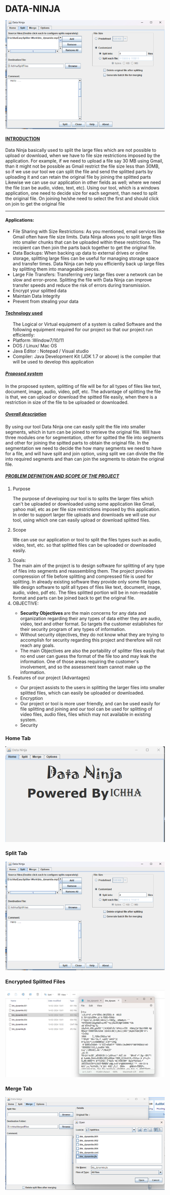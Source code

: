 # DATA-NINJA
<img src="https://github.com/ichhakumari/Data-Ninja/blob/main/split_tab.png" >
<h4><u>INTRODUCTION  </u></h4>
<p>Data Ninja basically used to split the large files which are not possible to upload or download, when we 
have to file size restrictions imposed by the application. For example, if we need to upload a file say 30 
MB using Gmail, than it might not be possible as Gmail restrict the file size less than 30MB, so if we use 
our tool we can split the file and send the splitted parts by uploading it and can retain the original file by 
joining the splitted parts Likewise we can use our application in other fields as well; where we need the 
file (can be audio, video, text, etc). Using our tool, which is a windows application, one need to decide 
size for each segment, than need to split the original file. On joining he/she need to select the first and 
should click on join to get the original file </p>
<hr>
<h4> Applications:</h4>
<ul>
<li>  File Sharing with Size Restrictions: As you mentioned, email services like Gmail often have file size limits. Data Ninja allows you to split large files into smaller chunks that can be uploaded within these restrictions. The recipient can then join the parts back together to get the original file. </li>

<li>Data Backups: When backing up data to external drives or online storage, splitting large files can be useful for managing storage space and transfer times. Data Ninja can help you efficiently back up large files by splitting them into manageable pieces. </li>
<li>Large File Transfers: Transferring very large files over a network can be slow and error-prone. Splitting the file with Data Ninja can improve transfer speeds and reduce the risk of errors during transmission.</li>
<li> Encrypt your splitted data</li>
<li> Maintain Data Integrity</li>
<li> Prevent from stealing your data </li>

</ul>
<h4><u>Technology used </u></h4>
<ul>
  The Logical or Virtual equipment of a system is called Software and the following equipment required for our project so that our project run efficiently: 
  <li>Platform :Window7/10/11 </li>
  <li> DOS / Linux/ Mac OS </li>
  <li> Java Editor : Notepad / Visual studio</li>
  <li> Compiler: Java Development Kit (JDK 1.7 or above) is the compiler that will be used to develop this 
        application   </li>
</ul>


<h5><u> Proposed system</u></h5>
 <p>In the proposed system, splitting of file will be for all types of files like text, document, image, 
audio, video, pdf, etc. The advantage of splitting the file is that, we can upload or download the spitted 
file easily, when there is a restriction in size of the file to be
uploaded or downloaded. </p>

<h5><u>Overall description </u> </h5>
 <p> By using our tool Data Ninja one can easily split the file into smaller segments, which in turn can 
be joined to retrieve the original file. Will have three modules one for segmentation, other for spitted the 
file into segments and other for joining the spitted parts to obtain the original file. In the segmentation we 
need to decide the how many segments we need to have for a file, and will have split and join option, 
using split we can divide the file into required segments and than can join the segments to obtain the 
original file.  </p>


<h5><u>PROBLEM DEFINITION AND SCOPE OF THE PROJECT </u></h5> 
<ol>
 <li>Purpose </li>

  
 The purpose of developing our tool is to splits the larger files which can't be uploaded or 
downloaded using some application like Gmail, yahoo mail, etc as per file size restrictions 
imposed by this application. In order to support larger file uploads and downloads we will use our 
tool, using which one can easily upload or download splitted files. 


<li> Scope</li>

We can use our application or tool to split the files types such as audio, video, text,
etc. so that splitted files can be uploaded or downloaded easily.

<li> Goals:</li>
The main aim of the project is to design software for splitting of any type of files into segments and 
reassembling them. The project provides compression of file before splitting and compressed file is 
used for splitting. In already existing software they provide only some file types. We design software 
to split all types of files like text, document, image, audio, video, pdf etc. The files splitted portion 
will be in non-readable format and parts can be joined back to get the original file. 

<li> OBJECTIVE: </li>
<ul>
 <li><b>Security Objectives </b>are the main concerns for any data and organization regarding their any types 
of data either they are audio, video, text and other format. So targets the customer establishes for 
their security program of any types of information. </li>
<li> Without security objectives, they do not know what they are trying to accomplish for security 
regarding this project and therefore will not reach any goals. </li>
<li>The main Objectives are also the portability of splitter files easily that no end user can guess the 
format of the file too and may leak the information. One of those areas requiring the customer's 
involvement, and so the assessment team cannot make up the information.</li> 
</ul>

<li> Features of our project (Advantages)</li>
<ul>
<li> Our project assists to the users in splitting the larger files into smaller splitted files, which can
easily be uploaded or downloaded.</li> 
  <li> Encryption</li>
<li> Our project or tool is more user friendly, and can be used easily for file splitting and joining and 
our tool can be used for splitting of video files, audio files, files which may not available in 
existing system.</li>
<li>Security</li>
</ul>
</ol>
<h3>Home Tab</h3>
<img src="https://github.com/ichhakumari/Data-Ninja/blob/main/output_1.png">
<h3> Split Tab</h3>
<img src="https://github.com/ichhakumari/Data-Ninja/blob/main/split_tab.png">
<h3>Encrypted Splitted Files</h3>
<img src="https://github.com/ichhakumari/Data-Ninja/blob/main/encrypted_splittedfiles.png">
<h3> Merge Tab</h3>
<img src="https://github.com/ichhakumari/Data-Ninja/blob/main/merge_tab.png">


